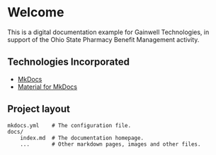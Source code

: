 # Welcome

This is a digital documentation example for Gainwell Technologies, in support of the Ohio State Pharmacy Benefit Management activity.

## Technologies Incorporated

* [MkDocs](https://mkdocs.org)
* [Material for MkDocs](https://squidfunk.github.io/mkdocs-material/)

## Project layout

    mkdocs.yml    # The configuration file.
    docs/
        index.md  # The documentation homepage.
        ...       # Other markdown pages, images and other files.

